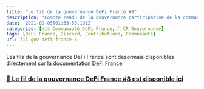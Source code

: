 ```yaml
---
title: "Le fil de la gouvernance DeFi France #8"
description: "Compte rendu de la gouvernance participative de la communauté DeFi France. De nouveaux membres avec la rentrée de DeFi France !"
date: '2021-09-05T01:53:50.191Z'
categories: [🇫🇷 Communauté DeFi France, 📜 CR Gouvernance]
tags: [DeFi France, Discord, Contributions, Communauté]
url: fil-gov-defi-france-8
---
```


Les fils de la gouvernance DeFi France sont désormais disponibles directement sur [la documentation DeFi France](https://docs.defi-france.org/)

### [📜 Le fil de la gouvernance DeFi France #8 est disponible ici](https://docs.defi-france.org/dff/fil-de-la-gouvernance/publies-en-2021/8-de-nouveaux-membres-avec-la-rentree-de-defi-france)